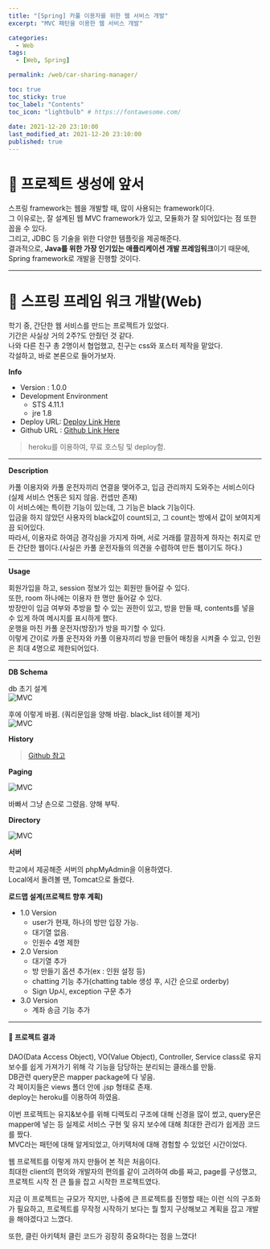 ```yaml
---
title: "[Spring] 카풀 이용자를 위한 웹 서비스 개발"
excerpt: "MVC 패턴을 이용한 웹 서비스 개발"

categories:
  - Web
tags:
  - [Web, Spring]

permalink: /web/car-sharing-manager/

toc: true
toc_sticky: true
toc_label: "Contents"
toc_icon: "lightbulb" # https://fontawesome.com/
 
date: 2021-12-20 23:10:00
last_modified_at: 2021-12-20 23:10:00
published: true
---
```


# 🔗 프로젝트 생성에 앞서

스프링 framework는 웹을 개발할 때, 많이 사용되는 framework이다.  
그 이유로는, 잘 설계된 웹 MVC framework가 있고, 모듈화가 잘 되어있다는 점 또한 꼽을 수 있다.  
그리고, JDBC 등 기술을 위한 다양한 템플릿을 제공해준다.  
결과적으로, **Java를 위한 가장 인기있는 애플리케이션 개발 프레임워크**이기 때문에, Spring framework로 개발을 진행할 것이다.  

---

# 🌻 스프링 프레임 워크 개발(Web)  

학기 중, 간단한 웹 서비스를 만드는 프로젝트가 있었다.  
기간은 사실상 거의 2주?도 안줬던 것 같다.  
나와 다른 친구 총 2명이서 협업했고, 친구는 css와 포스터 제작을 맡았다.  
각설하고, 바로 본론으로 들어가보자.  

**Info**  
- Version : 1.0.0  
- Development Environment
  - STS 4.11.1  
  - jre 1.8  
- Deploy URL: [Deploy Link Here](https://angel10004.herokuapp.com/)  
- Github URL : [Github Link Here](https://github.com/kdjun97/car-sharing-manager)  

> heroku를 이용하여, 무료 호스팅 및 deploy함.  

---  

**Description**  

카풀 이용자와 카풀 운전자끼리 연결을 맺어주고, 입금 관리까지 도와주는 서비스이다(실제 서비스 연동은 되지 않음. 컨셉만 존재)  
이 서비스에는 특이한 기능이 있는데, 그 기능은 black 기능이다.  
입금을 하지 않았던 사용자의 black값이 count되고, 그 count는 방에서 값이 보여지게끔 되어있다.  
따라서, 이용자로 하여금 경각심을 가지게 하며, 서로 거래를 깔끔하게 하자는 취지로 만든 간단한 웹이다.(사실은 카풀 운전자들의 의견을 수렴하여 만든 웹이기도 하다.)  

---  

**Usage**  

회원가입을 하고, session 정보가 있는 회원만 들어갈 수 있다.  
또한, room 하나에는 이용자 한 명만 들어갈 수 있다.  
방장만이 입금 여부와 추방을 할 수 있는 권한이 있고, 방을 만들 때, contents를 넣을 수 있게 하여 메시지를 표시하게 했다.  
운행을 마친 카풀 운전자(방장)가 방을 파기할 수 있다.  
이렇게 간이로 카풀 운전자와 카풀 이용자끼리 방을 만들어 매칭을 시켜줄 수 있고, 인원은 최대 4명으로 제한되어있다.  

---

**DB Schema**

db 초기 설계  
![MVC](/assets/images/post_img/car-sharing-manager/db.jpg)  

후에 이렇게 바뀜. (쿼리문임을 양해 바람. black_list 테이블 제거)  
![MVC](/assets/images/post_img/car-sharing-manager/db2.JPG)  

**History**

> [Github 참고](https://github.com/kdjun97/car-sharing-manager)  

**Paging**  

![MVC](/assets/images/post_img/car-sharing-manager/page.jpg)  

바빠서 그냥 손으로 그렸음. 양해 부탁.  

**Directory**

![MVC](/assets/images/post_img/car-sharing-manager/directory.png)  

**서버**

학교에서 제공해준 서버의 phpMyAdmin을 이용하였다.  
Local에서 돌려볼 땐, Tomcat으로 돌렸다.  

**로드맵 설계(프로젝트 향후 계획)**  

- 1.0 Version
  - user가 현재, 하나의 방만 입장 가능.  
  - 대기열 없음.  
  - 인원수 4명 제한  
- 2.0 Version
  - 대기열 추가  
  - 방 만들기 옵션 추가(ex : 인원 설정 등)  
  - chatting 기능 추가(chatting table 생성 후, 시간 순으로 orderby)  
  - Sign Up시, exception 구문 추가
- 3.0 Version
  - 계좌 송금 기능 추가

---  

#### 🍒 프로젝트 결과

DAO(Data Access Object), VO(Value Object), Controller, Service class로 유지보수를 쉽게 가져가기 위해 각 기능을 담당하는 분리되는 클래스를 만듦.  
DB관련 query문은 mapper package에 다 넣음.  
각 페이지들은 views 폴더 안에 .jsp 형태로 존재.  
deploy는 heroku를 이용하여 하였음.  

이번 프로젝트는 유지&보수를 위해 디렉토리 구조에 대해 신경을 많이 썼고, query문은 mapper에 넣는 등 실제로 서비스 구현 및 유지 보수에 대해 최대한 관리가 쉽게끔 코드를 짰다.  
MVC라는 패턴에 대해 알게되었고, 아키텍처에 대해 경험할 수 있었던 시간이었다.  

웹 프로젝트를 이렇게 까지 만들어 본 적은 처음이다.  
최대한 client의 편의와 개발자의 편의를 같이 고려하여 db를 짜고, page를 구성했고, 프로젝트 시작 전 큰 틀을 잡고 시작한 프로젝트였다.  

지금 이 프로젝트는 규모가 작지만, 나중에 큰 프로젝트를 진행할 때는 이런 식의 구조화가 필요하고, 프로젝트를 무작정 시작하기 보다는 뭘 할지 구상해보고 계획을 잡고 개발을 해야겠다고 느꼈다.  

또한, 클린 아키텍처 클린 코드가 굉장히 중요하다는 점을 느꼈다!  